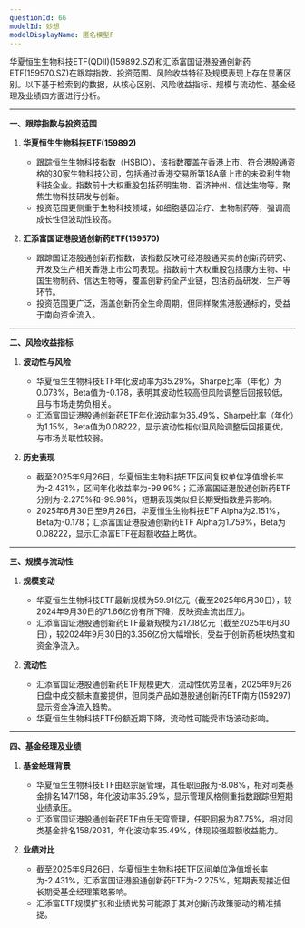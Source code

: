 ```yaml
---
questionId: 66
modelId: 妙想
modelDisplayName: 匿名模型F
---
```

华夏恒生生物科技ETF(QDII)(159892.SZ)和汇添富国证港股通创新药ETF(159570.SZ)在跟踪指数、投资范围、风险收益特征及规模表现上存在显著区别。以下基于检索到的数据，从核心区别、风险收益指标、规模与流动性、基金经理及业绩四方面进行分析。

---

**一、跟踪指数与投资范围**

1. **华夏恒生生物科技ETF(159892)**
    
    - 跟踪恒生生物科技指数（HSBIO），该指数覆盖在香港上市、符合港股通资格的30家生物科技公司，包括通过香港交易所第18A章上市的未盈利生物科技企业。指数前十大权重股包括药明生物、百济神州、信达生物等，聚焦生物科技研发与创新。
    - 投资范围更侧重于生物科技领域，如细胞基因治疗、生物制药等，强调高成长性但波动性较高。
2. **汇添富国证港股通创新药ETF(159570)**
    
    - 跟踪国证港股通创新药指数，该指数反映可经港股通买卖的创新药研究、开发及生产相关香港上市公司表现。指数前十大权重股包括康方生物、中国生物制药、信达生物等，覆盖创新药全产业链，包括药品研发、生产等环节。
    - 投资范围更广泛，涵盖创新药全生命周期，但同样聚焦港股通标的，受益于南向资金流入。

---

**二、风险收益指标**

1. **波动性与风险**
    
    - 华夏恒生生物科技ETF年化波动率为35.29%，Sharpe比率（年化）为0.073%，Beta值为-0.178，表明其波动性较高但风险调整后回报较低，且与市场走势负相关。
    - 汇添富国证港股通创新药ETF年化波动率为35.49%，Sharpe比率（年化）为1.15%，Beta值为0.08222，显示波动性相似但风险调整后回报更优，与市场关联性较弱。
2. **历史表现**
    
    - 截至2025年9月26日，华夏恒生生物科技ETF区间复权单位净值增长率为-2.431%，区间年化收益率为-99.99%；汇添富国证港股通创新药ETF分别为-2.275%和-99.98%，短期表现类似但长期受指数差异影响。
    - 2025年6月30日至9月26日，华夏恒生生物科技ETF Alpha为2.151%，Beta为-0.178；汇添富国证港股通创新药ETF Alpha为1.759%，Beta为0.08222，显示汇添富ETF在超额收益上略优。

---

**三、规模与流动性**

1. **规模变动**
    
    - 华夏恒生生物科技ETF最新规模为59.91亿元（截至2025年6月30日），较2024年9月30日的71.66亿份有所下降，反映资金流出压力。
    - 汇添富国证港股通创新药ETF最新规模为217.18亿元（截至2025年6月30日），较2024年9月30日的3.356亿份大幅增长，受益于创新药板块热度和资金净流入。
2. **流动性**
    
    - 汇添富国证港股通创新药ETF规模更大，流动性优势显著，2025年9月26日盘中成交额未直接提供，但同类产品如港股通创新药ETF南方(159297)显示资金净流入趋势。
    - 华夏恒生生物科技ETF份额近期下降，流动性可能受市场波动影响。

---

**四、基金经理及业绩**

1. **基金经理背景**
    
    - 华夏恒生生物科技ETF由赵宗庭管理，其任职回报为-8.08%，相对同类基金排名147/158，年化波动率35.29%，显示管理风格侧重指数跟踪但短期业绩承压。
    - 汇添富国证港股通创新药ETF由乐无穹管理，任职回报为87.75%，相对同类基金排名158/2031，年化波动率35.49%，体现较强超额收益能力。
2. **业绩对比**
    
    - 截至2025年9月26日，华夏恒生生物科技ETF区间单位净值增长率为-2.431%，汇添富国证港股通创新药ETF为-2.275%，短期表现接近但长期受基金经理策略影响。
    - 汇添富ETF规模扩张和业绩优势可能源于其对创新药政策驱动的精准捕捉。